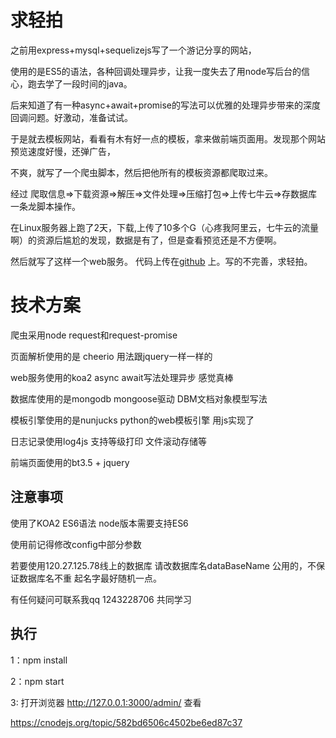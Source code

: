 # 求轻拍
之前用express+mysql+sequelizejs写了一个游记分享的网站，

使用的是ES5的语法，各种回调处理异步，让我一度失去了用node写后台的信心，跑去学了一段时间的java。

后来知道了有一种async+await+promise的写法可以优雅的处理异步带来的深度回调问题。好激动，准备试试。

于是就去模板网站，看看有木有好一点的模板，拿来做前端页面用。发现那个网站预览速度好慢，还弹广告，

不爽，就写了一个爬虫脚本，然后把他所有的模板资源都爬取过来。

经过 爬取信息=>下载资源=>解压=>文件处理=>压缩打包=>上传七牛云=>存数据库 一条龙脚本操作。

在Linux服务器上跑了2天，下载,上传了10多个G（心疼我阿里云，七牛云的流量啊）的资源后尴尬的发现，数据是有了，但是查看预览还是不方便啊。

然后就写了这样一个web服务。 代码上传在[github](https://github.com/xuanxia/koa2-mongoose-template/) 上。写的不完善，求轻拍。
# 技术方案
爬虫采用node request和request-promise

页面解析使用的是 cheerio 用法跟jquery一样一样的

web服务使用的koa2 async await写法处理异步 感觉真棒

数据库使用的是mongodb mongoose驱动 DBM文档对象模型写法

模板引擎使用的是nunjucks python的web模板引擎 用js实现了

日志记录使用log4js  支持等级打印 文件滚动存储等

前端页面使用的bt3.5 + jquery

## 注意事项

使用了KOA2 ES6语法 node版本需要支持ES6

使用前记得修改config中部分参数

若要使用120.27.125.78线上的数据库 请改数据库名dataBaseName 公用的，不保证数据库名不重 起名字最好随机一点。

有任何疑问可联系我qq 1243228706 共同学习

## 执行
1：npm install

2：npm start

3: 打开浏览器 http://127.0.0.1:3000/admin/ 查看

https://cnodejs.org/topic/582bd6506c4502be6ed87c37








